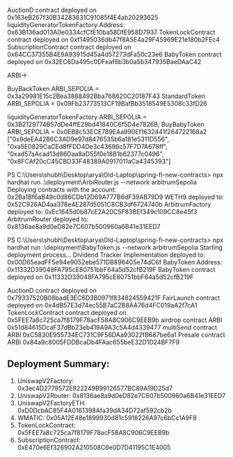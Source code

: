 AuctionD contract deployed on 0x163eB267f30B34283631C91085f4E4ab20293625
liquidityGeneratorTokenFactory Address: 0x63B136ad013A0e0334cfCfE10ba58DfE958D7937
TokenLockContract contract deployed on 0xf1495036db47f8A5E4a29F45969E21e180b2FEc4
SubscriptionContract contract deployed on 0x64CC37355B4E9A93915d45a4d57273dFa50c23e6
BabyToken contract deployed on 0x32EC6Da495c0DFeaf6b3b0a5b347935BaeDAaC42



ARBI->


BuyBackToken ARBI_SEPOLIA = 0x3a29981E15c2Bea3888492Bba768620C20187F43
StandardToken ARBI_SEPOLIA =  0x09Fb23773513CF19BafBb3518549E5308c33fD26


liquidityGeneratorTokenFactory ARBI_SEPOLIA  = 0x3B2129774B57dDe4ffE29bd41840C6f5D4e7826B;
BuyBabyToken ARBI_SEPOLIA = 0x0EB8c53ECE789EAa990Ef1632441f264722168a2
["0x9deEA42B6C3AD9e97d8476535b6a181e5311D556", "0xa5E0829CaCEd8fFDD4De3c43696c57F7D7A678ff", "0xad57aAcad13d86Daa8aD55f0e18B1b62377c0496", "0x8FCAf20cC45CBD33F48389A0917011aCa4345393"]



PS C:\Users\shubh\Desktop\arya\Old-Laptop\spring-fi-new-contracts> npx hardhat run .\deployment\ArbiRouter.js --network arbitrumSepolia
Deploying contracts with the account: 0x2Ba1Bf6aB49c0d86CDb12D69A777B6dF39AB79D9
WETH9 deployed to: 0x52C926AD4aa378e4E287d5051C8CB3df6724740b
ArbitrumFactory deployed to: 0xEc1645d0b87cE2A20C5F83BEf349c109CC8e45f3
ArbitrumRouter deployed to: 0x8136ae8a9d0eD82e7C607b500960a6B41e31EED7



PS C:\Users\shubh\Desktop\arya\Old-Laptop\spring-fi-new-contracts> npx hardhat run .\deployment\BabyToken.js --network arbitrumSepolia
Starting deployment process...
Dividend Tracker Implementation deployed to: 0x00D65eadFF5e94e9052ebe571DB896405e74dC6f
BabyToken Address: 0x11332D39048FA795cE80751bbF64a5d52cfB219F
BabyToken contract deployed on 0x11332D39048FA795cE80751bbF64a5d52cfB219F



AuctionD contract deployed on 0x79337520B08badE3EC6D3B0971f834824559421F
FairLaunch contract deployed on 0x4dB57E3d74ec55B7aC2B8AA76d4FC019aA2f7cA1
TokenLockContract contract deployed on 0x5FEE7a8c725ca7f8179F78acF58A8C906C9EEB9b
airdrop contract ARBI 0x51d84615DcaF37dBb23eb419A9A3c5A4d4339477
multiSend contract ARBI 0xC5830E955734EC731C9F56DAa93022fB687be6a1
Presale contract ARBI 0x84a9c8005FDDBcaDb4FAac655beE32D1D24BF7F9

Deployment Summary:
------------------
1. UniswapV2Factory: 0x3ec4D2779572E922249B99126577BC89A19D25d7
2. UniswapV2Router: 0x8136ae8a9d0eD82e7C607b500960a6B41e31EED7
3. UniswapV2FactoryETH: 0xD0DcbAC85F4A0161398Afa39dA34D72af592cb2b
4. WMATIC: 0x05A12E48e1899930d81c5918226A97c6bCc1A9F8
5. TokenLockContract: 0x5FEE7a8c725ca7f8179F78acF58A8C906C9EEB9b
6. SubscriptionContract: 0xE470e6Ef326902A210508C6e0D7D41195C1E4005

